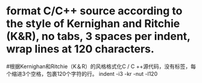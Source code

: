 # format C/C++ source according to the style of Kernighan and Ritchie (K&R), no tabs, 3 spaces per indent, wrap lines at 120 characters.
#根据Kernighan和Ritchie（K＆R）的风格格式化C / C ++源代码，没有标签，每个缩进3个空格，包裹120个字符的行。
indent -i3 -kr -nut -l120
